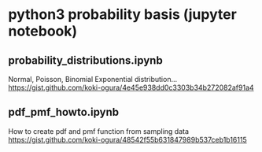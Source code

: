 # python3 probability basis (jupyter notebook)

## probability_distributions.ipynb
Normal, Poisson, Binomial Exponential distribution...  
https://gist.github.com/koki-ogura/4e45e938dd0c3303b34b272082af91a4

## pdf_pmf_howto.ipynb
How to create pdf and pmf function from sampling data  
https://gist.github.com/koki-ogura/48542f55b631847989b537ceb1b16115

